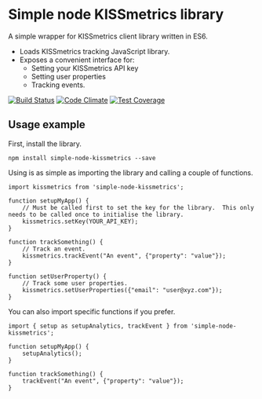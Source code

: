 # Simple node KISSmetrics library

A simple wrapper for KISSmetrics client library written in ES6.

* Loads KISSmetrics tracking JavaScript library.
* Exposes a convenient interface for:
    - Setting your KISSmetrics API key
    - Setting user properties
    - Tracking events.

[![Build Status](https://travis-ci.org/silktide/simple-node-kissmetrics.svg?branch=master)](https://travis-ci.org/silktide/simple-node-kissmetrics)
[![Code Climate](https://codeclimate.com/repos/55df319a69568066780016d6/badges/d2a8873373061fa5face/gpa.svg)](https://codeclimate.com/repos/55df319a69568066780016d6/feed)
[![Test Coverage](https://codeclimate.com/repos/55df319a69568066780016d6/badges/d2a8873373061fa5face/coverage.svg)](https://codeclimate.com/repos/55df319a69568066780016d6/coverage)

## Usage example

First, install the library.

    npm install simple-node-kissmetrics --save
    
Using is as simple as importing the library and calling a couple of functions.

    import kissmetrics from 'simple-node-kissmetrics';
    
    function setupMyApp() {
        // Must be called first to set the key for the library.  This only needs to be called once to initialise the library.
        kissmetrics.setKey(YOUR_API_KEY);
    }
    
    function trackSomething() {        
        // Track an event.
        kissmetrics.trackEvent("An event", {"property": "value"});
    }
    
    function setUserProperty() {
        // Track some user properties.
        kissmetrics.setUserProperties({"email": "user@xyz.com"});
    }
    
You can also import specific functions if you prefer.

    import { setup as setupAnalytics, trackEvent } from 'simple-node-kissmetrics';
    
    function setupMyApp() {
        setupAnalytics();
    }
    
    function trackSomething() {
        trackEvent("An event", {"property": "value"});
    }